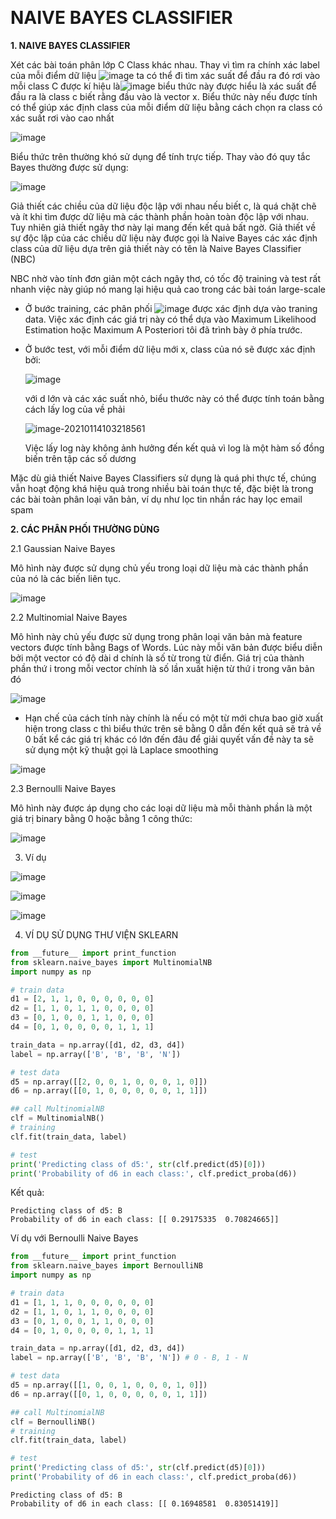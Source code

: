 ​                                                                      

#                                         NAIVE BAYES CLASSIFIER



**1. NAIVE BAYES CLASSIFIER**

Xét các bài toán phân lớp C Class khác nhau. Thay vì tìm ra chính xác label của mỗi điểm dữ liệu ![image](https://user-images.githubusercontent.com/42260182/104576762-33892180-568b-11eb-948a-a5fecc58ae60.png) ta có thể đi tìm xác suất để đầu ra đó rơi vào mỗi class C được kí hiệu là![image](https://user-images.githubusercontent.com/42260182/104577063-9f6b8a00-568b-11eb-87b4-c1d0c94d1d49.png) biểu thức này được hiểu là xác suất để đầu ra là class c biết rằng đầu vào là vector x. Biểu thức này nếu được tính có thể giúp xác định class của mỗi điểm dữ liệu bằng cách chọn ra class có xác suất rơi vào cao nhất 



![image](https://user-images.githubusercontent.com/42260182/104577787-7a2b4b80-568c-11eb-9a93-aab5c07beff4.png)



Biểu thức trên thường khó sử dụng để tính trực tiếp. Thay vào đó quy tắc Bayes thường được sử dụng:



![image](https://user-images.githubusercontent.com/42260182/104578027-c1194100-568c-11eb-9acc-da086887ef1f.png)



Giả thiết các chiều của dữ liệu độc lập với nhau nếu biết c, là quá chặt chẽ và ít khi tìm được dữ liệu mà các thành phần hoàn toàn độc lập với nhau. Tuy nhiên giả thiết ngây thơ này lại mang đến kết quả bất ngờ. Giả thiết về sự độc lập của các chiều dữ liệu này được gọi là Naive Bayes các xác định class của dữ liệu dựa trên giả thiết này có tên là Naive Bayes Classifier (NBC)

NBC nhờ vào tính đơn giản một cách ngây thơ, có tốc độ training và test rất nhanh việc này giúp nó mang lại hiệu quả cao trong các bài toán large-scale



+ Ở bước training, các phân phối ![image](https://user-images.githubusercontent.com/42260182/104578970-f4100480-568d-11eb-8985-6e77554a458f.png)  được xác định dựa vào traning data. Việc xác định các giá trị này có thể dựa vào Maximum Likelihood Estimation hoặc Maximum A Posteriori tôi đã trình bày ở phía trước.

+ Ở bước test, với mỗi điểm dữ liệu mới x, class của nó sẽ được xác định bởi:

  ![image](https://user-images.githubusercontent.com/42260182/104579219-46e9bc00-568e-11eb-990a-621d574dd4fc.png)

  với d lớn và các xác suất nhỏ, biểu thước này có thể được tính toán bằng cách lấy log của về phải

  ![image-20210114103218561](C:\Users\ntoan\AppData\Roaming\Typora\typora-user-images\image-20210114103218561.png)

  Việc lấy log này không ảnh hưởng đến kết quả vì log là một hàm số đồng biến trên tập các số dương





Mặc dù giả thiết Naive Bayes Classifiers sử dụng là quá phi thực tế, chúng vẫn hoạt động khá hiệu quả trong nhiều bài toán thực tế, đặc biệt là trong các bài toàn phân loại văn bản, ví dụ như lọc tin nhắn rác hay lọc email spam





**2. CÁC PHÂN PHỐI THƯỜNG DÙNG**



2.1 Gaussian Naive Bayes

Mô hình này được sử dụng chủ yếu trong loại dữ liệu mà các thành phần của nó là các biến liên tục.

![image](https://user-images.githubusercontent.com/42260182/104579909-2ec66c80-568f-11eb-82f5-858198897f67.png)



2.2 Multinomial Naive Bayes

Mô hình này chủ yếu được sử dụng trong phân loại văn bản mà feature vectors được tính bằng Bags of Words. Lúc này mỗi văn bản được biểu diễn bởi một vector có độ dài d chính là số từ trong từ điển. Giá trị của thành phần thứ i trong mỗi vector chính là số lần xuất hiện từ thứ i trong văn bản đó



![image](https://user-images.githubusercontent.com/42260182/104586096-94b6f200-5697-11eb-9b5b-c18631ae8af5.png)

* Hạn chế của cách tính này chính là nếu có một từ mới chưa bao giờ xuất hiện trong class c thì biểu thức trên sẽ bằng 0 dẫn đến kết quả sẽ trả về 0 bất kể các giá trị khác có lớn đến đâu để giải quyết vấn đề này ta sẽ sử dụng một kỹ thuật gọi là Laplace smoothing



![image](https://user-images.githubusercontent.com/42260182/104586717-6b4a9600-5698-11eb-9e96-efa42b80948d.png)

2.3 Bernoulli Naive Bayes



Mô hình này được áp dụng cho các loại dữ liệu mà mỗi thành phần là một giá trị binary bằng 0 hoặc bằng 1 công thức:



![image](https://user-images.githubusercontent.com/42260182/104586917-b82e6c80-5698-11eb-922c-f50e807a6478.png)

3. Ví dụ

![image](https://user-images.githubusercontent.com/42260182/104616864-60eec300-56bd-11eb-9929-b431e486e787.png)



![image](https://user-images.githubusercontent.com/42260182/104617001-87146300-56bd-11eb-9b6e-5c6995247fa2.png)



![image](https://user-images.githubusercontent.com/42260182/104617103-a01d1400-56bd-11eb-9f6f-086daa7650f2.png)





4. VÍ DỤ SỬ DỤNG THƯ VIỆN SKLEARN



```python
from __future__ import print_function
from sklearn.naive_bayes import MultinomialNB
import numpy as np 

# train data
d1 = [2, 1, 1, 0, 0, 0, 0, 0, 0]
d2 = [1, 1, 0, 1, 1, 0, 0, 0, 0]
d3 = [0, 1, 0, 0, 1, 1, 0, 0, 0]
d4 = [0, 1, 0, 0, 0, 0, 1, 1, 1]

train_data = np.array([d1, d2, d3, d4])
label = np.array(['B', 'B', 'B', 'N']) 

# test data
d5 = np.array([[2, 0, 0, 1, 0, 0, 0, 1, 0]])
d6 = np.array([[0, 1, 0, 0, 0, 0, 0, 1, 1]])

## call MultinomialNB
clf = MultinomialNB()
# training 
clf.fit(train_data, label)

# test
print('Predicting class of d5:', str(clf.predict(d5)[0]))
print('Probability of d6 in each class:', clf.predict_proba(d6))
```



Kết quả:

```
Predicting class of d5: B
Probability of d6 in each class: [[ 0.29175335  0.70824665]]
```





Ví dụ với Bernoulli Naive Bayes

```python
from __future__ import print_function
from sklearn.naive_bayes import BernoulliNB
import numpy as np 

# train data
d1 = [1, 1, 1, 0, 0, 0, 0, 0, 0]
d2 = [1, 1, 0, 1, 1, 0, 0, 0, 0]
d3 = [0, 1, 0, 0, 1, 1, 0, 0, 0]
d4 = [0, 1, 0, 0, 0, 0, 1, 1, 1]

train_data = np.array([d1, d2, d3, d4])
label = np.array(['B', 'B', 'B', 'N']) # 0 - B, 1 - N 

# test data
d5 = np.array([[1, 0, 0, 1, 0, 0, 0, 1, 0]])
d6 = np.array([[0, 1, 0, 0, 0, 0, 0, 1, 1]])

## call MultinomialNB
clf = BernoulliNB()
# training 
clf.fit(train_data, label)

# test
print('Predicting class of d5:', str(clf.predict(d5)[0]))
print('Probability of d6 in each class:', clf.predict_proba(d6))
```



```
Predicting class of d5: B
Probability of d6 in each class: [[ 0.16948581  0.83051419]]
```




